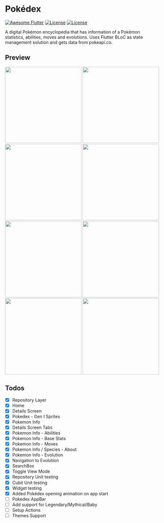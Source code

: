 # Pokédex

[![Awesome Flutter](https://img.shields.io/badge/Awesome-Flutter-blue.svg)](https://github.com/Solido/awesome-flutter)
[![License](https://img.shields.io/badge/License-Apache%202.0-red.svg)](LICENSE)
[![License](https://img.shields.io/badge/License-MIT-red.svg)](LICENSE)

A digital Pokémon encyclopedia that has information of a Pokémon statistics, abilities, moves and evolutions. Uses Flutter BLoC as state management solution and gets data from pokeapi.co.

## Preview

<p align="left">
    <img src="https://github.com/diogosequeira94/flutter-pokedex/assets/17165238/8c35f1fe-842d-4db7-a6f0-e07d13552a3f" width="250px"/>  
    <img src="https://github.com/diogosequeira94/flutter-pokedex/assets/17165238/a504b00a-7ae4-4e29-9c80-60ac2029d7dd" width="250px"/>
      <img src="https://github.com/diogosequeira94/flutter-pokedex/assets/17165238/a48060d8-e07e-4412-95d6-081b0898006d" width="250px"/>  
    <img src="https://github.com/diogosequeira94/flutter-pokedex/assets/17165238/83351d1e-14c9-4e8e-9e00-94fba9021611" width="250px"/>
      <img src="https://github.com/diogosequeira94/flutter-pokedex/assets/17165238/5175e4c0-9de1-4a4d-8efa-fdd2e4219b87" width="250px"/>  
    <img src="https://github.com/diogosequeira94/flutter-pokedex/assets/17165238/4114820c-4273-4a68-a221-e32ddfdd910c" width="250px"/>
       <img src="https://github.com/diogosequeira94/flutter-pokedex/assets/17165238/c361f55c-acb4-4c0a-9962-488b92f92599" width="250px"/>  
    <img src="https://github.com/diogosequeira94/flutter-pokedex/assets/17165238/13629076-0d8d-4980-bcfa-a6135223b1fd" width="250px"/>
</p>

## Todos

- [x] Repository Layer
- [x] Home
- [x] Details Screen
- [x] Pokedex - Gen I Sprites
- [x] Pokemon Info
- [x] Details Screen Tabs
- [x] Pokemon Info - Abilities
- [x] Pokemon Info - Base Stats
- [x] Pokemon Info - Moves
- [x] Pokemon Info / Species - About
- [x] Pokemon Info - Evolution
- [x] Navigation to Evolution
- [x] SearchBox
- [x] Toggle View Mode
- [x] Repository Unit testing
- [x] Cubit Unit testing
- [x] Widget testing
- [x] Added Pokédex opening animation on app start
- [ ] Pokedex AppBar
- [ ] Add support for Legendary/Mythical/Baby
- [ ] Setup Actions
- [ ] Themes Support